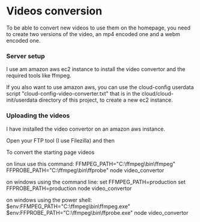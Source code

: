 # Videos conversion

To be able to convert new videos to use them on the homepage, you need to create two versions of the video, an mp4 encoded one and a webm encoded one.

### Server setup

I use am amazon aws ec2 instance to install the video convertor and the required tools like ffmpeg.

If you also want to use amazon aws, you can use the cloud-config userdata script "cloud-config-video-converter.txt" that is in the cloud/cloud-init/userdata directory of this project, to create a new ec2 instance.

### Uploading the videos

I have installed the video convertor on an amazon aws instance.

Open your FTP tool (I use Filezilla) and then 



To convert the starting page videos

on linux use this command:
FFMPEG_PATH="C:\ffmpeg\bin\ffmpeg" FFPROBE_PATH="C:\ffmpeg\bin\ffprobe" node video_convertor

on windows using the command line:
set FFMPEG_PATH=production
set FFPROBE_PATH=production
node video_convertor

on windows using the power shell:
$env:FFMPEG_PATH="C:\ffmpeg\bin\ffmpeg.exe"
$env:FFPROBE_PATH="C:\ffmpeg\bin\ffprobe.exe"
node video_convertor